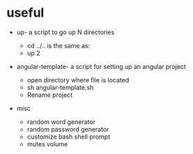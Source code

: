 # useful

* up- a script to go up N directories
  * cd ../.. is the same as: 
  * up 2

* angular-template- a script for setting up an angular project
  * open directory where file is located
  * sh angular-template.sh
  * Rename project

* misc
  * random word generator
  * random password generator
  * customize bash shell prompt
  * mutes volume